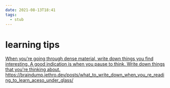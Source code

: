 ```yaml
---
date: 2021-08-13T18:41
tags: 
  - stub
---
```


# learning tips

[When you're going through dense material, write down things you find interesting. A good indication is when you pause to think. Write down things that you're thinking about.]()
https://braindump.jethro.dev/posts/what_to_write_down_when_you_re_reading_to_learn_aceso_under_glass/
